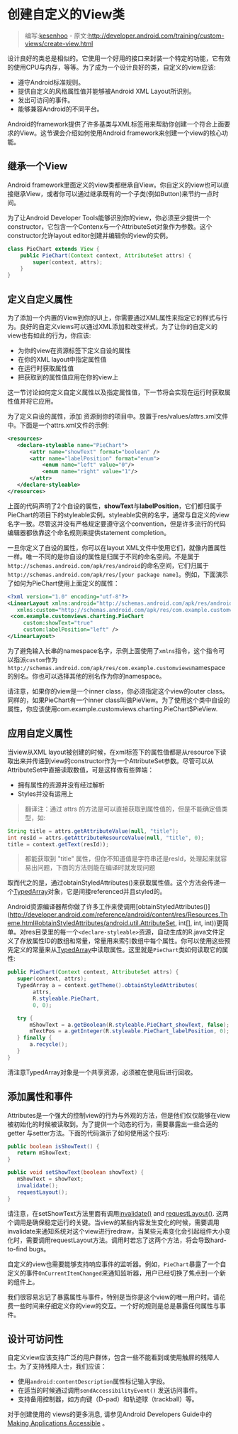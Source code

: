 ﻿# 创建自定义的View类

> 编写:[kesenhoo](https://github.com/kesenhoo) - 原文:<http://developer.android.com/training/custom-views/create-view.html>

设计良好的类总是相似的。它使用一个好用的接口来封装一个特定的功能，它有效的使用CPU与内存，等等。为了成为一个设计良好的类，自定义的view应该:

* 遵守Android标准规则。
* 提供自定义的风格属性值并能够被Android XML Layout所识别。
* 发出可访问的事件。
* 能够兼容Android的不同平台。

Android的framework提供了许多基类与XML标签用来帮助你创建一个符合上面要求的View。这节课会介绍如何使用Android framework来创建一个view的核心功能。


## 继承一个View
Android framework里面定义的view类都继承自View。你自定义的view也可以直接继承View，或者你可以通过继承既有的一个子类(例如Button)来节约一点时间。

为了让Android Developer Tools能够识别你的view，你必须至少提供一个constructor，它包含一个Contenx与一个AttributeSet对象作为参数。这个constructor允许layout editor创建并编辑你的view的实例。

```java
class PieChart extends View {
    public PieChart(Context context, AttributeSet attrs) {
        super(context, attrs);
    }
}
```

## 定义自定义属性
为了添加一个内置的View到你的UI上，你需要通过XML属性来指定它的样式与行为。良好的自定义views可以通过XML添加和改变样式，为了让你的自定义的view也有如此的行为，你应该:

* 为你的view在<declare-styleable>资源标签下定义自设的属性
* 在你的XML layout中指定属性值
* 在运行时获取属性值
* 把获取到的属性值应用在你的view上

这一节讨论如何定义自定义属性以及指定属性值，下一节将会实现在运行时获取属性值并将它应用。

为了定义自设的属性，添加 <declare-styleable> 资源到你的项目中。放置于res/values/attrs.xml文件中。下面是一个attrs.xml文件的示例:

```xml
<resources>
   <declare-styleable name="PieChart">
       <attr name="showText" format="boolean" />
       <attr name="labelPosition" format="enum">
           <enum name="left" value="0"/>
           <enum name="right" value="1"/>
       </attr>
   </declare-styleable>
</resources>
```

上面的代码声明了2个自设的属性，**showText**与**labelPosition**，它们都归属于PieChart的项目下的styleable实例。styleable实例的名字，通常与自定义的view名字一致。尽管这并没有严格规定要遵守这个convention，但是许多流行的代码编辑器都依靠这个命名规则来提供statement completion。

一旦你定义了自设的属性，你可以在layout XML文件中使用它们，就像内置属性一样。唯一不同的是你自设的属性是归属于不同的命名空间。不是属于`http://schemas.android.com/apk/res/android`的命名空间，它们归属于`http://schemas.android.com/apk/res/[your package name]`。例如，下面演示了如何为PieChart使用上面定义的属性：

```xml
<?xml version="1.0" encoding="utf-8"?>
<LinearLayout xmlns:android="http://schemas.android.com/apk/res/android"
   xmlns:custom="http://schemas.android.com/apk/res/com.example.customviews">
 <com.example.customviews.charting.PieChart
     custom:showText="true"
     custom:labelPosition="left" />
</LinearLayout>
```

为了避免输入长串的namespace名字，示例上面使用了`xmlns`指令，这个指令可以指派`custom`作为`http://schemas.android.com/apk/res/com.example.customviews`namespace的别名。你也可以选择其他的别名作为你的namespace。

请注意，如果你的view是一个inner class，你必须指定这个view的outer class。同样的，如果PieChart有一个inner class叫做PieView。为了使用这个类中自设的属性，你应该使用com.example.customviews.charting.PieChart$PieView.

## 应用自定义属性
当view从XML layout被创建的时候，在xml标签下的属性值都是从resource下读取出来并传递到view的constructor作为一个AttributeSet参数。尽管可以从AttributeSet中直接读取数值，可是这样做有些弊端：

* 拥有属性的资源并没有经过解析
* Styles并没有运用上

> 翻译注：通过 attrs 的方法是可以直接获取到属性值的，但是不能确定值类型，如:
```java
String title = attrs.getAttributeValue(null, "title");
int resId = attrs.getAttributeResourceValue(null, "title", 0);
title = context.getText(resId));
```
>都能获取到 "title" 属性，但你不知道值是字符串还是resId，处理起来就容易出问题，下面的方法则能在编译时就发现问题

取而代之的是，通过obtainStyledAttributes()来获取属性值。这个方法会传递一个[TypedArray](http://developer.android.com/reference/android/content/res/TypedArray.html)对象，它是间接referenced并且styled的。

Android资源编译器帮你做了许多工作来使调用[obtainStyledAttributes()](http://developer.android.com/reference/android/content/res/Resources.Theme.html#obtainStyledAttributes(android.util.AttributeSet, int[], int, int))更简单。对res目录里的每一个`<declare-styleable>`资源，自动生成的R.java文件定义了存放属性ID的数组和常量，常量用来索引数组中每个属性。你可以使用这些预先定义的常量来从[TypedArray](http://developer.android.com/reference/android/content/res/TypedArray.html)中读取属性。这里就是`PieChart`类如何读取它的属性:

```java
public PieChart(Context context, AttributeSet attrs) {
   super(context, attrs);
   TypedArray a = context.getTheme().obtainStyledAttributes(
        attrs,
        R.styleable.PieChart,
        0, 0);

   try {
       mShowText = a.getBoolean(R.styleable.PieChart_showText, false);
       mTextPos = a.getInteger(R.styleable.PieChart_labelPosition, 0);
   } finally {
       a.recycle();
   }
}
```

清注意TypedArray对象是一个共享资源，必须被在使用后进行回收。

## 添加属性和事件
Attributes是一个强大的控制view的行为与外观的方法，但是他们仅仅能够在view被初始化的时候被读取到。为了提供一个动态的行为，需要暴露出一些合适的getter 与setter方法。下面的代码演示了如何使用这个技巧:

```java
public boolean isShowText() {
   return mShowText;
}

public void setShowText(boolean showText) {
   mShowText = showText;
   invalidate();
   requestLayout();
}
```

请注意，在setShowText方法里面有调用[invalidate()](http://developer.android.com/reference/android/view/View.html#invalidate()) and [requestLayout()](http://developer.android.com/reference/android/view/View.html#requestLayout()). 这两个调用是确保稳定运行的关键。当view的某些内容发生变化的时候，需要调用invalidate来通知系统对这个view进行redraw，当某些元素变化会引起组件大小变化时，需要调用requestLayout方法。调用时若忘了这两个方法，将会导致hard-to-find bugs。

自定义的view也需要能够支持响应事件的监听器。例如，`PieChart`暴露了一个自定义的事件`OnCurrentItemChanged`来通知监听器，用户已经切换了焦点到一个新的组件上。

我们很容易忘记了暴露属性与事件，特别是当你是这个view的唯一用户时。请花费一些时间来仔细定义你的view的交互。一个好的规则是总是暴露任何属性与事件。

## 设计可访问性

自定义view应该支持广泛的用户群体，包含一些不能看到或使用触屏的残障人士。为了支持残障人士，我们应该：

* 使用`android:contentDescription`属性标记输入字段。
* 在适当的时候通过调用`sendAccessibilityEvent()` 发送访问事件。
* 支持备用控制器，如方向键（D-pad）和轨迹球（trackball）等。


对于创建使用的 views的更多消息, 请参见Android Developers Guide中的 [Making Applications Accessible](http://developer.android.com/guide/topics/ui/accessibility/apps.html#custom-views) 。

